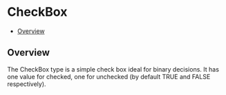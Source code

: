 # CheckBox
* [Overview](#overview)

## Overview

The CheckBox type is a simple check box ideal for binary decisions. It has one value for checked, one for unchecked (by default TRUE and FALSE respectively).